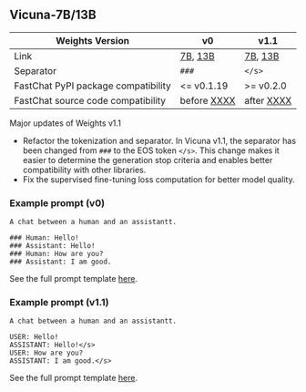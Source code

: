 ## Vicuna-7B/13B

| Weights Version | v0 | v1.1 |
| ---- | ---- | ---- |
| Link      | [7B](https://huggingface.co/lmsys/vicuna-7b-delta-v0), [13B](https://huggingface.co/lmsys/vicuna-13b-delta-v0) | [7B](https://huggingface.co/lmsys/vicuna-13b-delta-v1-1), [13B](https://huggingface.co/lmsys/vicuna-13b-delta-v1-1) |
| Separator | `###` | `</s>` |
| FastChat PyPI package compatibility | <= v0.1.19 | >= v0.2.0 |
| FastChat source code compatibility  | before [XXXX]() | after [XXXX]() |

Major updates of Weights v1.1
- Refactor the tokenization and separator. In Vicuna v1.1, the separator has been changed from `###` to the EOS token `</s>`. This change makes it easier to determine the generation stop criteria and enables better compatibility with other libraries.
- Fix the supervised fine-tuning loss computation for better model quality.

### Example prompt (v0)
```
A chat between a human and an assistantt.

### Human: Hello!
### Assistant: Hello!
### Human: How are you?
### Assistant: I am good.
```
See the full prompt template [here]().

### Example prompt (v1.1)
```
A chat between a human and an assistantt.

USER: Hello!
ASSISTANT: Hello!</s>
USER: How are you?
ASSISTANT: I am good.</s>
```

See the full prompt template [here]().
